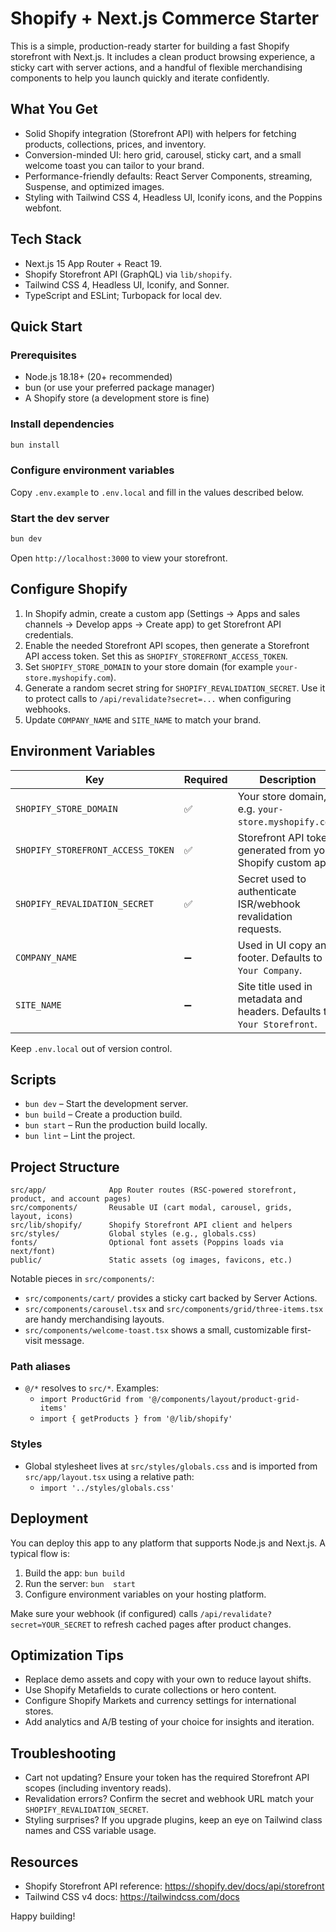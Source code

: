 # Shopify + Next.js Commerce Starter

This is a simple, production-ready starter for building a fast Shopify storefront with Next.js. It includes a clean product browsing experience, a sticky cart with server actions, and a handful of flexible merchandising components to help you launch quickly and iterate confidently.

## What You Get

- Solid Shopify integration (Storefront API) with helpers for fetching products, collections, prices, and inventory.
- Conversion-minded UI: hero grid, carousel, sticky cart, and a small welcome toast you can tailor to your brand.
- Performance-friendly defaults: React Server Components, streaming, Suspense, and optimized images.
- Styling with Tailwind CSS 4, Headless UI, Iconify icons, and the Poppins webfont.

## Tech Stack

- Next.js 15 App Router + React 19.
- Shopify Storefront API (GraphQL) via `lib/shopify`.
- Tailwind CSS 4, Headless UI, Iconify, and Sonner.
- TypeScript and ESLint; Turbopack for local dev.

## Quick Start

### Prerequisites

- Node.js 18.18+ (20+ recommended)
- bun (or use your preferred package manager)
- A Shopify store (a development store is fine)

### Install dependencies

```bash
bun install
```

### Configure environment variables

Copy `.env.example` to `.env.local` and fill in the values described below.

### Start the dev server

```bash
bun dev
```

Open `http://localhost:3000` to view your storefront.

## Configure Shopify

1. In Shopify admin, create a custom app (Settings → Apps and sales channels → Develop apps → Create app) to get Storefront API credentials.
2. Enable the needed Storefront API scopes, then generate a Storefront API access token. Set this as `SHOPIFY_STOREFRONT_ACCESS_TOKEN`.
3. Set `SHOPIFY_STORE_DOMAIN` to your store domain (for example `your-store.myshopify.com`).
4. Generate a random secret string for `SHOPIFY_REVALIDATION_SECRET`. Use it to protect calls to `/api/revalidate?secret=...` when configuring webhooks.
5. Update `COMPANY_NAME` and `SITE_NAME` to match your brand.

## Environment Variables

| Key                               | Required | Description                                                             |
| --------------------------------- | -------- | ----------------------------------------------------------------------- |
| `SHOPIFY_STORE_DOMAIN`            | ✅       | Your store domain, e.g. `your-store.myshopify.com`.                     |
| `SHOPIFY_STOREFRONT_ACCESS_TOKEN` | ✅       | Storefront API token generated from your Shopify custom app.            |
| `SHOPIFY_REVALIDATION_SECRET`     | ✅       | Secret used to authenticate ISR/webhook revalidation requests.          |
| `COMPANY_NAME`                    | ➖       | Used in UI copy and footer. Defaults to `Your Company`.                 |
| `SITE_NAME`                       | ➖       | Site title used in metadata and headers. Defaults to `Your Storefront`. |

Keep `.env.local` out of version control.

## Scripts

- `bun dev` – Start the development server.
- `bun build` – Create a production build.
- `bun start` – Run the production build locally.
- `bun lint` – Lint the project.

## Project Structure

```text
src/app/              App Router routes (RSC-powered storefront, product, and account pages)
src/components/       Reusable UI (cart modal, carousel, grids, layout, icons)
src/lib/shopify/      Shopify Storefront API client and helpers
src/styles/           Global styles (e.g., globals.css)
fonts/                Optional font assets (Poppins loads via next/font)
public/               Static assets (og images, favicons, etc.)
```

Notable pieces in `src/components/`:

- `src/components/cart/` provides a sticky cart backed by Server Actions.
- `src/components/carousel.tsx` and `src/components/grid/three-items.tsx` are handy merchandising layouts.
- `src/components/welcome-toast.tsx` shows a small, customizable first-visit message.

### Path aliases

- `@/*` resolves to `src/*`. Examples:
  - `import ProductGrid from '@/components/layout/product-grid-items'`
  - `import { getProducts } from '@/lib/shopify'`

### Styles

- Global stylesheet lives at `src/styles/globals.css` and is imported from `src/app/layout.tsx` using a relative path:
  - `import '../styles/globals.css'`

## Deployment

You can deploy this app to any platform that supports Node.js and Next.js. A typical flow is:

1. Build the app: `bun build`
2. Run the server: `bun  start`
3. Configure environment variables on your hosting platform.

Make sure your webhook (if configured) calls `/api/revalidate?secret=YOUR_SECRET` to refresh cached pages after product changes.

## Optimization Tips

- Replace demo assets and copy with your own to reduce layout shifts.
- Use Shopify Metafields to curate collections or hero content.
- Configure Shopify Markets and currency settings for international stores.
- Add analytics and A/B testing of your choice for insights and iteration.

## Troubleshooting

- Cart not updating? Ensure your token has the required Storefront API scopes (including inventory reads).
- Revalidation errors? Confirm the secret and webhook URL match your `SHOPIFY_REVALIDATION_SECRET`.
- Styling surprises? If you upgrade plugins, keep an eye on Tailwind class names and CSS variable usage.

## Resources

- Shopify Storefront API reference: https://shopify.dev/docs/api/storefront
- Tailwind CSS v4 docs: https://tailwindcss.com/docs

Happy building!

